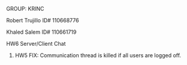 GROUP: KRINC

Robert Trujillo
ID# 110668776

Khaled Salem
ID# 110661719

HW6 Server/Client Chat

1) HW5 FIX: Communication thread is killed if all users are logged off.
